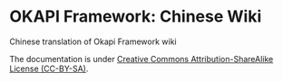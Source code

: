 # OKAPI Framework: Chinese Wiki

Chinese translation of Okapi Framework wiki

The documentation is under [Creative Commons Attribution-ShareAlike License (CC-BY-SA)](http://creativecommons.org/licenses/by-sa/3.0/).
